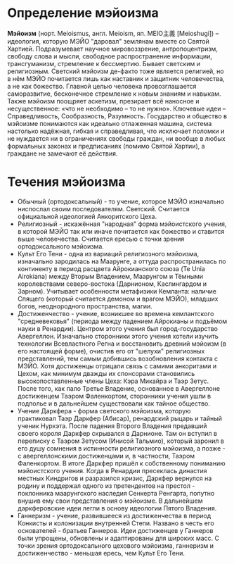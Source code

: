 # Определение мэйоизма
**Мэйоизм** (норт. Meioismus, англ. Meioism, яп. MEIO主義 [Meioshugi]) – идеология, которую МЭЙО "даровал" землянам вместе со Святой Хартией. Подразумевает научное мировоззрение, антропоцентризм, свободу слова и мысли, свободное распространение информации, трансгуманизм, стремление к бессмертию. Бывает светским и религиозным. Светский мэйоизм де-факто тоже является религией, но в нём МЭЙО почитается лишь как наставник и защитник человечества, а не как божество. Главной целью человека провозглашается саморазвитие, бесконечное стремление к новым знаниям и навыкам. Также мэйоизм поощряет аскетизм, презирает всё наносное и несущественное: «что не необходимо – то не нужно». Ключевые идеи – Справедливость, Сообразность, Разумность. Государство и общество в мэйоизме понимаются как идеально отлаженная машина, система настолько надёжная, гибкая и справедливая, что исключает поломки и не нуждается ни в ограничениях свободы граждан, ни вообще в любых формальных законах и предписаниях (помимо Святой Хартии), а граждане не замечают её действия.
# Течения мэйоизма
* Обычный (ортодоксальный) - то учение, которое МЭЙО изначально ниспослал своим последователям. Светский. Считается официальной идеологией Анкоритского Цеха.
* Религиозный - искажённая "народная" форма мэйоистского учения, в которой МЭЙО так или иначе почитается как божество и ставится выше человечества. Считается ересью с точки зрения ортодоксального мэйоизма.
* Культ Его Тени - одна из вариаций религиозного мэйоизма, изначально зародилась на Маарунге, а оттуда распространилась по континенту в период расцвета Айрокианского союза (Te Unia Airokiana) между Вторым Владением, Маарунгом и Тёмными королевствами северо-востока (Дарнионом, Каслингардом и Зарном). Учитывает особенности метафизики Кемланта: наличие Спящего (который считается демоном и врагом МЭЙО), младших богов, неоднородного пространства, магии.
* Достиженчество - учение, возникшее во времена кемлантского "средневековья" (периода между падением Айрокианы и подъёмом науки в Ренардии). Центром этого учения был город-государство Авергеллон. Изначально сторонники этого учения хотели изучить технологии Всевластного Регна и восстановить древний мэйоизм (в его настоящей форме), очистив его от "шелухи" религиозных представлений, тем самым добившись возобновления контакта с МЭЙО. Хотя достиженцы отрицали связь с самими анкоритами и Цехом, как минимум дважды их спонсорами становились высокопоставленные члены Цеха: Кэра Микайра и Таэр Зетус. После того, как пало Третье Владение, основанное в Авергеллоне достиженцем Таэром Фаленкортом, сторонники учения ушли в подполье и в дальнейшем существовали как тайное общество.
* Учение Даркфера - форма светского мэйоизма, которую практиковал Таэр Даркфер (Абисар), ренардский рыцарь и тайный ученик Нурхэта. После падения Второго Владения предавший своего короля Даркфер скрывался в Дарнионе. Там он вступил в переписку с Таэром Зетусом (Инисой Тальмио), который заронил в его душу сомнения в истинности религиозного мэйоизма, а позже - с авергеллонскими достиженцами и, в частности, Таэром Фаленкортом. В итоге Даркфер пришёл к собственному пониманию мэйоистского учения. Когда в Ренардии пресеклась династия местных Киндригов и разразился кризис, Даркфер вернулся на родину и поддержал одного из претендентов на престол - поклонника маарунгского наследия Сенкерта Ренгарта, попутно внушив ему свои представления о мэйоизме. В дальнейшем даркферовские идеи легли в основу идеологии Пятого Владения.
* Ганнеризм - учение, развившееся из достиженчества в период Конкисты и колонизации внутренней Степи. Названо в честь его основателей - братьев Ганнеров. Идеи достиженцев у Ганнеров были упрощены, обновлены и адаптированы для широких масс. С точки зрения ортодоксального цехового мэйоизма, ганнеризм и достиженчество - меньшая ересь, чем Культ Его Тени.
